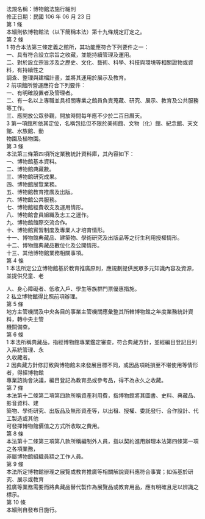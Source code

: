 法規名稱：博物館法施行細則  
修正日期：民國 106 年 06 月 23 日  
第 1 條  
本細則依博物館法（以下簡稱本法）第十九條規定訂定之。  
第 2 條  
1 符合本法第三條定義之館所，其功能應符合下列要件之一：  
一、具有符合設立宗旨之收藏，並能持續管理及運用。  
二、對於設立宗旨涉及之歷史、文化、藝術、科學、科技與環境等相關證物或資料，有持續性之  
調查、整理與建檔計畫，並將其運用於展示及教育。  
2 前項館所營運應符合下列要件：  
一、有明確設置者及管理者。  
二、有一名以上專職並具相關專業之館員負責蒐藏、研究、展示、教育及公共服務等工作。  
三、應開放公眾參觀，開放時間每年應不少於二百日曆天。  
3 第一項館所依其定位，名稱包括但不限於美術館、文物（化）館、紀念館、天文館、水族館、動  
物園及植物園。  
第 3 條  
本法第三條第四項所定業務統計資料庫，其內容如下：  
一、博物館基本資料。  
二、博物館典藏數。  
三、博物館研究成果。  
四、博物館展覽業務。  
五、博物館教育推廣及出版。  
六、博物館公共服務。  
七、博物館經費收支及運用情形。  
八、博物館會員組織及志工之運作。  
九、博物館館際交流合作。  
十、博物館實習制度及專業人才培育情形。  
十一、博物館典藏品、建築物、學術研究及出版品等之衍生利用授權情形。  
十二、博物館典藏品數位化及公開情形。  
十三、其他博物館業務相關事項。  
第 4 條  
1 本法所定公立博物館基於教育推廣原則，應規劃提供民眾多元知識內容及資源，並提供兒童、老  


人、身心障礙者、低收入戶、學生等族群門票優惠措施。  
2 私立博物館得比照前項辦理。  
第 5 條  
地方主管機關及中央各目的事業主管機關應彙整其所轄博物館之年度業務統計資料，轉中央主管  
機關備查。  
第 6 條  
1 本法所稱典藏品，指經博物館專業鑑定審查，符合典藏方針，並經編目登記且列入系統管理、永  
久收藏者。  
2 因典藏方針修訂致與博物館未來發展目標不同，或因品項耗損至不堪使用等情形者，得經博物館  
專業諮詢會決議，編目登記為教育品或參考品，得不為永久之收藏。  
第 7 條  
本法第十二條第二項第四款所稱資產利用費，指博物館將其圖書、史料、典藏品、影音資料、建  
築物、學術研究、出版品及無形資產等，以出租、授權、委託發行、合作設計、代工製造或其他  
可發揮博物館價值之方式所收取之費用。  
第 8 條  
本法第十二條第三項第八款所稱編制外人員，指以契約進用辦理本法第四條第一項之各項業務，  
非屬博物館組織員額之工作人員。  
第 9 條  
本法所定博物館辦理之展覽或教育推廣等相關解說資料應符合事實；如係基於研究、展示或教育  
推廣等業務需要而將典藏品替代製作為展覽品或教育用品，應有明確且足以辨識之標示。  
第 10 條  
本細則自發布日施行。  


